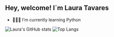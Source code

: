 ## Hey, welcome! I´m Laura Tavares

- 👩🏻‍💻 I’m currently learning Python

![Laura's GitHub stats](https://github-readme-stats.vercel.app/api?username=Laura-Tavares&show_icons=true&theme=material-palenight)
![Top Langs](https://github-readme-stats.vercel.app/api/top-langs/?username=Laura-Tavares&layout=compact)
  
